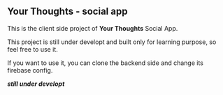 ## Your Thoughts - social app 

This is the client side project of __Your Thoughts__ Social App.

This project is still under developt and built only for learning purpose, so feel free to use it.

If you want to use it, you can clone the backend side and change its firebase config.

__*still under developt*__
